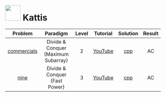 # [<img height="50" src="https://open.kattis.com/images/site-logo">](https://open.kattis.com/) Kattis

|                           Problem                           |              Paradigm               | Level |                Tutorial                 |         Solution         | Result |
| :---------------------------------------------------------: | :---------------------------------: | :---: | :-------------------------------------: | :----------------------: | :----: |
| [commercials](https://open.kattis.com/problems/commercials) | Divide & Conquer (Maximum Subarray) |   2   | [YouTube](https://youtu.be/Haylr49zmVk) | [cpp](./commercials.cpp) |   AC   |
|        [nine](https://open.kattis.com/problems/nine)        |    Divide & Conquer (Fast Power)    |   3   | [YouTube](https://youtu.be/WQ3T34bHcmw) |    [cpp](./nine.cpp)     |   AC   |
